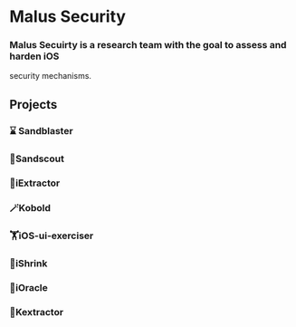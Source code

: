 # Malus Security

### Malus Secuirty is a research team with the goal to assess and harden iOS 
security mechanisms. 

## Projects

### ⌛ Sandblaster

### 🔭Sandscout

### 🧲iExtractor

### 🪄Kobold

### 🏋️iOS-ui-exerciser

### 🔻iShrink

### 🔮iOracle

### 🔧Kextractor
